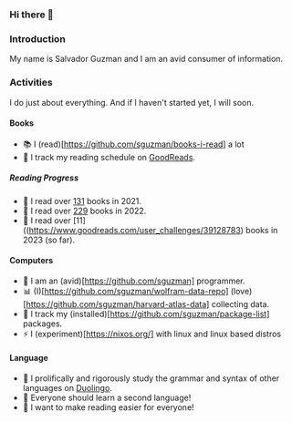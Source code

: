 ### Hi there 👋

### Introduction
My name is Salvador Guzman and I am an avid consumer of information.

### Activities
I do just about everything. And if I haven't started yet, I will soon.
#### Books
- 📚 I (read)[https://github.com/sguzman/books-i-read] a lot
- 📒 I track my reading schedule on [GoodReads](https://www.goodreads.com/user/show/58613987-salvador-guzman).
##### Reading Progress
- 🧠 I read over [131](https://www.goodreads.com/user_challenges/28170883) books in 2021.
- 🧠 I read over [229](https://www.goodreads.com/user_challenges/33451118) books in 2022.
- 🧠 I read over [11]((https://www.goodreads.com/user_challenges/39128783) books in 2023 (so far).

#### Computers
- 🔭 I am an (avid)[https://github.com/sguzman] programmer.
- 📊 (I)[https://github.com/sguzman/wolfram-data-repo] (love)[https://github.com/sguzman/harvard-atlas-data] collecting data.
- 🌱 I track my (installed)[https://github.com/sguzman/package-list] packages.
- ⚡ I (experiment)[https://nixos.org/] with linux and linux based distros

#### Language
- 🦉 I prolifically and rigorously study the grammar and syntax of other languages on [Duolingo](https://www.duolingo.com/profile/its_me_sguzman).
- 📝 Everyone should learn a second language!
- 🙌 I want to make reading easier for everyone!
